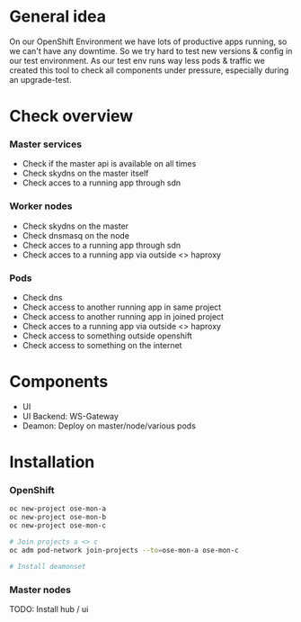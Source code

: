 # General idea
On our OpenShift Environment we have lots of productive apps running, so we can't have any downtime. 
So we try hard to test new versions & config in our test environment. As our test env runs way less pods & traffic we created this tool to check all components under pressure, especially during an upgrade-test.

# Check overview

### Master services
- Check if the master api is available on all times
- Check skydns on the master itself
- Check acces to a running app through sdn

### Worker nodes
- Check skydns on the master
- Check dnsmasq on the node
- Check acces to a running app through sdn
- Check acces to a running app via outside <> haproxy

### Pods
- Check dns
- Check access to another running app in same project
- Check access to another running app in joined project
- Check acces to a running app via outside <> haproxy
- Check access to something outside openshift
- Check access to something on the internet

# Components
- UI
- UI Backend: WS-Gateway
- Deamon: Deploy on master/node/various pods

# Installation

### OpenShift
```bash
oc new-project ose-mon-a
oc new-project ose-mon-b
oc new-project ose-mon-c

# Join projects a <> c
oc adm pod-network join-projects --to=ose-mon-a ose-mon-c

# Install deamonset


```

### Master nodes
TODO: Install hub / ui
